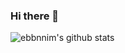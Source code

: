 ### Hi there 👋

![ebbnnim's github stats](https://github-readme-stats.vercel.app/api?username=ebbunnim&show_icons=true)
